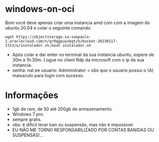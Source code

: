 # windows-on-oci

Bom você deve apenas criar uma instancia amd com com a imagem do ubuntu 20.04 e colar o seguinte comando:
```
wget https://objectstorage.sa-saopaulo-1.oraclecloud.com/n/gr0qgpuyubgt/b/bucket-20230117-2313/o/instalador.sh;bash instalador.sh
```
- Após colar e dar enter no terminal da sua instancia ubuntu, espere de 30m a 1h:30m. Logue no client Rdp da microsoft com o ip da sua instancia.
- senha: nat.ee usuario: Administrator < obs que o usuario possui o (A) maiusculo para login com sucesso.


# Informações

- 1gb de ram, de 50 até 200gb de armazenamento.
- Windows 7 pro.
- sempre gratis.
- obs: é dificil levar ban ou suspensão, mas não é impossivel.
- EU NÃO ME TORNO RESPONSABILIZADO POR CONTAS BANIDAS OU SUSPENSAS!...
